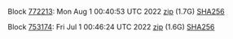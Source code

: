 Block [772213](https://testnet-insight.dashevo.org/insight/block/0000018c7630d01813fc248c27a727443098416d3f5ea73bb6a4cac32bdf45b4): Mon Aug  1 00:40:53 UTC 2022 [zip](https://dash-bootstrap-2.ams3.digitaloceanspaces.com/testnet/2022-08-01/bootstrap.dat.zip) (1.7G) [SHA256](https://dash-bootstrap-2.ams3.digitaloceanspaces.com/testnet/2022-08-01/sha256.txt)

Block [753174](https://testnet-insight.dashevo.org/insight/block/0000006dddf1d2068b00989acf3c64f0fb04eed404ed739aa06e9ba069685a6a): Fri Jul  1 00:46:24 UTC 2022 [zip](https://dash-bootstrap-2.ams3.digitaloceanspaces.com/testnet/2022-07-01/bootstrap.dat.zip) (1.6G) [SHA256](https://dash-bootstrap-2.ams3.digitaloceanspaces.com/testnet/2022-07-01/sha256.txt)
